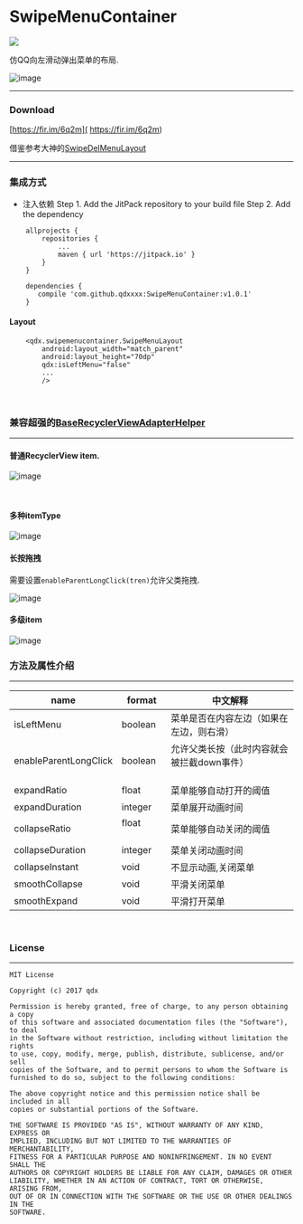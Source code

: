 # SwipeMenuContainer
[![](https://www.jitpack.io/v/qdxxxx/SwipeMenuContainer.svg)](https://www.jitpack.io/#qdxxxx/SwipeMenuContainer)

仿QQ向左滑动弹出菜单的布局.

 ![image](https://github.com/qdxxxx/SwipeMenuContainer/blob/master/appGif/demo.gif)
 
  ---
 ### Download
 [https://fir.im/6q2m]( https://fir.im/6q2m)
 
 
  借鉴参考大神的[SwipeDelMenuLayout]( https://github.com/mcxtzhang/SwipeDelMenuLayout)

 
 
 
  ---
### 集成方式

 - 注入依赖
 Step 1. Add the JitPack repository to your build file
 Step 2. Add the dependency
```
	allprojects {
		repositories {
			...
			maven { url 'https://jitpack.io' }
		}
	}
```
```
	dependencies {
 	   compile 'com.github.qdxxxx:SwipeMenuContainer:v1.0.1'
	}
```

#### Layout
```
    <qdx.swipemenucontainer.SwipeMenuLayout
        android:layout_width="match_parent"
        android:layout_height="70dp"
        qdx:isLeftMenu="false"
        ...
        />
```
<br/>

### 兼容超强的[BaseRecyclerViewAdapterHelper]( https://github.com/CymChad/BaseRecyclerViewAdapterHelper)
---

#### 普通RecyclerView item.
 ![image](https://github.com/qdxxxx/SwipeMenuContainer/blob/master/appGif/normal.gif)
 
 <br/>
 
#### 多种itemType
![image](https://github.com/qdxxxx/SwipeMenuContainer/blob/master/appGif/mulit.gif)
<br/>
  
#### 长按拖拽
需要设置```enableParentLongClick(tren)```允许父类拖拽.

![image](https://github.com/qdxxxx/SwipeMenuContainer/blob/master/appGif/drag.gif)
<br/>
   
#### 多级item
![image](https://github.com/qdxxxx/SwipeMenuContainer/blob/master/appGif/expandable.gif)
 <br/>
 

### 方法及属性介绍
---

name                   | format                  |中文解释
----                   |------                   |----
isLeftMenu             | boolean  		 |菜单是否在内容左边（如果在左边，则右滑）
enableParentLongClick  | boolean    		 |允许父类长按（此时内容就会被拦截down事件）                     
expandRatio            | float   		 |菜单能够自动打开的阈值
expandDuration 	       | integer     		 |菜单展开动画时间
collapseRatio          | float	      	         |菜单能够自动关闭的阈值
collapseDuration       | integer 		 |菜单关闭动画时间
collapseInstant	       | void                    |不显示动画,关闭菜单
smoothCollapse	       | void                    |平滑关闭菜单
smoothExpand	       | void                    |平滑打开菜单
<br/>




###  License
---

```
MIT License

Copyright (c) 2017 qdx

Permission is hereby granted, free of charge, to any person obtaining a copy
of this software and associated documentation files (the "Software"), to deal
in the Software without restriction, including without limitation the rights
to use, copy, modify, merge, publish, distribute, sublicense, and/or sell
copies of the Software, and to permit persons to whom the Software is
furnished to do so, subject to the following conditions:

The above copyright notice and this permission notice shall be included in all
copies or substantial portions of the Software.

THE SOFTWARE IS PROVIDED "AS IS", WITHOUT WARRANTY OF ANY KIND, EXPRESS OR
IMPLIED, INCLUDING BUT NOT LIMITED TO THE WARRANTIES OF MERCHANTABILITY,
FITNESS FOR A PARTICULAR PURPOSE AND NONINFRINGEMENT. IN NO EVENT SHALL THE
AUTHORS OR COPYRIGHT HOLDERS BE LIABLE FOR ANY CLAIM, DAMAGES OR OTHER
LIABILITY, WHETHER IN AN ACTION OF CONTRACT, TORT OR OTHERWISE, ARISING FROM,
OUT OF OR IN CONNECTION WITH THE SOFTWARE OR THE USE OR OTHER DEALINGS IN THE
SOFTWARE.
```



